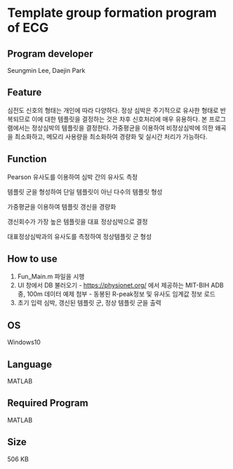 # Template group formation program of ECG

## Program developer

Seungmin Lee, Daejin Park 

## Feature

심전도 신호의 형태는 개인에 따라 다양하다. 정상 심박은 주기적으로 유사한 형태로 반복되므로 이에 대한 템플릿을 결정하는 것은 차후 신호처리에 매우 유용하다. 본 프로그램에서는 정상심박의 템플릿을 결정한다. 가중평균을 이용하여 비정상심박에 의한 왜곡을 최소화하고, 메모리 사용량을 최소화하여 경량화 및 실시간 처리가 가능하다.

##   Function

Pearson 유사도를 이용하여 심박 간의 유사도 측정

템플릿 군을 형성하여 단일 템플릿이 아닌 다수의 템플릿 형성

가중평균을 이용하여 템플릿 갱신을 경량화 

갱신회수가 가장 높은 템플릿을 대표 정상심박으로 결정

대표정상심박과의 유사도를 측정하여 정상템플릿 군 형성

## How to use

1. Fun_Main.m 파일을 시행
2. UI 창에서 DB 불러오기
      \- https://physionet.org/ 에서 제공하는 MIT-BIH ADB 중, 100m 데이터 예제 첨부
      \- 동봉된 R-peak정보 및 유사도 임계값 정보 로드
3. 초기 입력 심박, 갱신된 템플릿 군, 정상 템플릿 군을 출력

##  OS

 Windows10

## Language

MATLAB

## Required Program

MATLAB

## Size

 506 KB